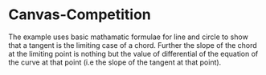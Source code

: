 # Canvas-Competition

The example uses basic mathamatic formulae for line and circle to show that a tangent is the limiting case of a chord.
Further the slope of the chord at the limiting point is nothing but the  value of differential of the equation of the curve 
at that point (i.e the slope of the tangent at that point).
